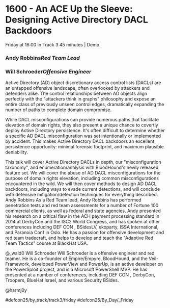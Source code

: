 # 1600 - An ACE Up the Sleeve: Designing Active Directory DACL Backdoors
Friday at 16:00 in Track 3
45 minutes | Demo
### Andy Robbins*Red Team Lead*

### Will Schroeder*Offensive Engineer*

Active Directory (AD) object discretionary access control lists (DACLs) are an untapped offensive landscape, often overlooked by attackers and defenders alike. The control relationships between AD objects align perfectly with the "attackers think in graphs" philosophy and expose an entire class of previously unseen control edges, dramatically expanding the number of paths to complete domain compromise.

While DACL misconfigurations can provide numerous paths that facilitate elevation of domain rights, they also present a unique chance to covertly deploy Active Directory persistence. It's often difficult to determine whether a specific AD DACL misconfiguration was set intentionally or implemented by accident. This makes Active Directory DACL backdoors an excellent persistence opportunity: minimal forensic footprint, and maximum plausible deniability.

This talk will cover Active Directory DACLs in depth, our "misconfiguration taxonomy", and enumeration/analysis with BloodHound's newly released feature set. We will cover the abuse of AD DACL misconfigurations for the purpose of domain rights elevation, including common misconfigurations encountered in the wild. We will then cover methods to design AD DACL backdoors, including ways to evade current detections, and will conclude with defensive mitigation/detection techniques for everything described.
Andy Robbins
As a Red Team lead, Andy Robbins has performed penetration tests and red team assessments for a number of Fortune 100 commercial clients, as well as federal and state agencies. Andy presented his research on a critical flaw in the ACH payment processing standard in 2014 at DerbyCon and the ISC2 World Congress, and has spoken at other conferences including DEF CON , BSidesLV, ekoparty, ISSA International, and Paranoia Conf in Oslo. He has a passion for offensive development and red team tradecraft, and helps to develop and teach the "Adaptive Red Team Tactics" course at BlackHat USA.

@_wald0
Will Schroeder 
Will Schroeder is a offensive engineer and red teamer. He is a co-founder of Empire/Empyre, BloodHound, and the Veil-Framework, developed PowerView and PowerUp, is an active developer on the PowerSploit project, and is a Microsoft PowerShell MVP. He has presented at a number of conferences, including DEF CON , DerbyCon, Troopers, BlueHat Israel, and various Security BSides.

@harmj0y

#defcon25/by_track/track3/friday #defcon25/By_Day/_Friday
